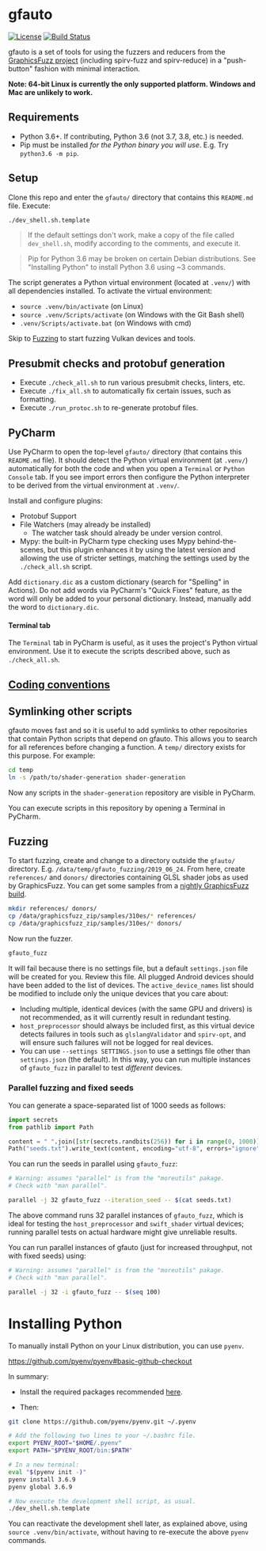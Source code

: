# gfauto

[![License](https://img.shields.io/badge/License-Apache%202.0-blue.svg)](https://opensource.org/licenses/Apache-2.0)
[![Build Status](https://github.com/google/graphicsfuzz/workflows/.github/workflows/gfauto.yml/badge.svg)](https://github.com/google/graphicsfuzz/actions)


gfauto is a set of tools for using the fuzzers and reducers from the [GraphicsFuzz project](https://github.com/google/graphicsfuzz) (including spirv-fuzz and spirv-reduce) in a "push-button" fashion with minimal interaction.

**Note: 64-bit Linux is currently the only supported platform. Windows and Mac are unlikely to work.**

## Requirements

* Python 3.6+. If contributing, Python 3.6 (not 3.7, 3.8, etc.) is needed.
* Pip must be installed _for the Python binary you will use_. E.g. Try `python3.6 -m pip`.

## Setup

Clone this repo and enter the `gfauto/` directory that contains this `README.md` file. Execute:

```sh
./dev_shell.sh.template
```

> If the default settings don't work, make a copy of the file called `dev_shell.sh`, modify according to the comments, and execute it.

> Pip for Python 3.6 may be broken on certain Debian distributions.
> See "Installing Python" to install Python 3.6 using ~3 commands.

The script generates a Python virtual environment (located at `.venv/`) with all dependencies installed. To activate the virtual environment:

* `source .venv/bin/activate` (on Linux)
* `source .venv/Scripts/activate` (on Windows with the Git Bash shell)
* `.venv/Scripts/activate.bat` (on Windows with cmd)

Skip to [Fuzzing](#fuzzing) to start fuzzing Vulkan devices and tools.

## Presubmit checks and protobuf generation

* Execute `./check_all.sh` to run various presubmit checks, linters, etc.
* Execute `./fix_all.sh` to automatically fix certain issues, such as formatting.
* Execute `./run_protoc.sh` to re-generate protobuf files.

## PyCharm

Use PyCharm to open the top-level `gfauto/` directory (that contains this `README.md` file).
It should detect the Python virtual environment (at `.venv/`) automatically
for both the code
and when you open a `Terminal` or `Python Console` tab.
If you see import errors
then configure the Python interpreter to be
derived from the virtual environment at `.venv/`.

Install and configure plugins:

* Protobuf Support
* File Watchers (may already be installed)
  * The watcher task should already be under version control.
* Mypy: the built-in PyCharm type checking uses Mypy behind-the-scenes, but this plugin enhances it by using the latest version and allowing the use of stricter settings, matching the settings used by the `./check_all.sh` script.

Add `dictionary.dic` as a custom dictionary (search for "Spelling" in Actions). Do not add words via PyCharm's "Quick Fixes" feature, as the word will only be added to your personal dictionary. Instead, manually add the word to `dictionary.dic`.

#### Terminal tab

The `Terminal` tab in PyCharm is useful, as it uses the project's Python virtual environment. Use it to execute the scripts described above, such as `./check_all.sh`.

## [Coding conventions](docs/conventions.md)

## Symlinking other scripts

gfauto moves fast and so it is useful to add symlinks to other repositories that contain Python scripts that depend on gfauto. This allows you to search for all references before changing a function. A `temp/` directory exists for this purpose. For example:

```sh
cd temp
ln -s /path/to/shader-generation shader-generation
```

Now any scripts in the `shader-generation` repository are visible in PyCharm.

You can execute scripts in this repository by opening a Terminal in PyCharm.


## Fuzzing

To start fuzzing, create and change to a directory outside the `gfauto/` directory. E.g. `/data/temp/gfauto_fuzzing/2019_06_24`. From here, create `references/` and `donors/` directories containing GLSL shader jobs as used by GraphicsFuzz.
You can get some samples from a [nightly GraphicsFuzz build](https://github.com/google/gfbuild-graphicsfuzz/releases).

```sh
mkdir references/ donors/
cp /data/graphicsfuzz_zip/samples/310es/* references/
cp /data/graphicsfuzz_zip/samples/310es/* donors/
```

Now run the fuzzer.

```sh
gfauto_fuzz
```

It will fail because there is no settings file, but a default `settings.json` file will be created for you.
Review this file.
All plugged Android devices should have been added to the list of devices.
The `active_device_names` list should be modified to include only the unique devices that you care about:

* Including multiple, identical devices (with the same GPU and drivers) is not recommended, as it will currently result in redundant testing.
* `host_preprocessor` should always be included first, as this virtual device detects failures in tools such as `glslangValidator` and `spirv-opt`, and will ensure such failures will not be logged for real devices.
* You can use `--settings SETTINGS.json` to use a settings file other than `settings.json` (the default). In this way, you can run multiple instances of `gfauto_fuzz` in parallel to test *different* devices.

### Parallel fuzzing and fixed seeds

You can generate a space-separated list of 1000 seeds as follows:

```python
import secrets
from pathlib import Path

content = " ".join([str(secrets.randbits(256)) for i in range(0, 1000)])
Path("seeds.txt").write_text(content, encoding="utf-8", errors="ignore")
```

You can run
the seeds in parallel using `gfauto_fuzz`:

```sh
# Warning: assumes "parallel" is from the "moreutils" pakage.
# Check with "man parallel".

parallel -j 32 gfauto_fuzz --iteration_seed -- $(cat seeds.txt)
```

The above command runs 32 parallel instances
of `gfauto_fuzz`, which is ideal for testing the
`host_preprocessor` and `swift_shader` virtual devices;
running parallel tests on actual hardware might give unreliable results.


You can run parallel instances of gfauto (just for increased throughput, not with fixed seeds) using:

```sh
# Warning: assumes "parallel" is from the "moreutils" pakage.
# Check with "man parallel".

parallel -j 32 -i gfauto_fuzz -- $(seq 100)
```

# Installing Python

To manually install Python on your Linux distribution, you can use `pyenv`.

https://github.com/pyenv/pyenv#basic-github-checkout

In summary:

* Install the required packages recommended [here](https://github.com/pyenv/pyenv/wiki/Common-build-problems).

* Then:

```sh
git clone https://github.com/pyenv/pyenv.git ~/.pyenv

# Add the following two lines to your ~/.bashrc file.
export PYENV_ROOT="$HOME/.pyenv"
export PATH="$PYENV_ROOT/bin:$PATH"

# In a new terminal:
eval "$(pyenv init -)"
pyenv install 3.6.9
pyenv global 3.6.9

# Now execute the development shell script, as usual.
./dev_shell.sh.template
```

You can reactivate the development shell later,
as explained above, using
`source .venv/bin/activate`,
without having to re-execute the above `pyenv` commands.
